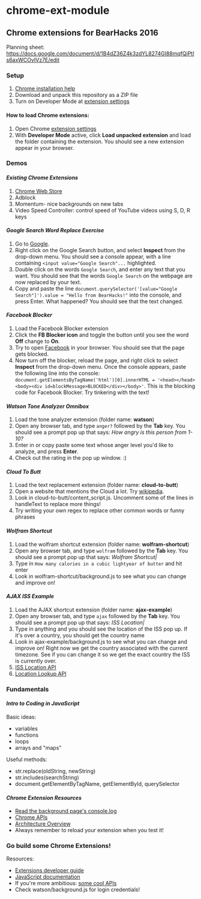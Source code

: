 # chrome-ext-module
## Chrome extensions for BearHacks 2016
Planning sheet: https://docs.google.com/document/d/1B4dZ36Z4k3zdYL8274GI88mqfQjPtIs6axWCOvIVz7E/edit

### Setup
1. [Chrome installation help](https://support.google.com/chrome/answer/95346?co=GENIE.Platform%3DDesktop&hl=en-GB)
2. Download and unpack this repository as a ZIP file
3. Turn on Developer Mode at [extension settings](chrome://extensions)

#### How to load Chrome extensions:
1. Open Chrome [extension settings](chrome://extensions)
2. With **Developer Mode** active, click **Load unpacked extension** and load the folder containing the extension. You should see a new extension appear in your browser.

### Demos
#### _Existing Chrome Extensions_
1. [Chrome Web Store](https://chrome.google.com/webstore/category/extensions?hl=en)
2. Adblock
3. Momentum- nice backgrounds on new tabs
4. Video Speed Controller: control speed of YouTube videos using S, D, R keys

#### _Google Search Word Replace Exercise_
1. Go to [Google](www.google.com).
2. Right click on the Google Search button, and select **Inspect** from the drop-down menu. You should see a console appear, with a line containing `<input value="Google Search"...` highlighted.
3. Double click on the words `Google Search`, and enter any text that you want. You should see that the words `Google Search` on the webpage are now replaced by your text.
4. Copy and paste the line `document.querySelector('[value="Google Search"]').value = "Hello from BearHacks!"` into the console, and press Enter. What happened? You should see that the text changed.

#### _Facebook Blocker_
1. Load the Facebook Blocker extension
2. Click the **FB Blocker icon** and toggle the button until you see the word **Off** change to **On**.
3. Try to open [Facebook](www.facebook.com) in your browser. You should see that the page gets blocked.
4. Now turn off the blocker, reload the page, and right click to select **Inspect** from the drop-down menu. Once the console appears, paste the following line into the console: `document.getElementsByTagName('html')[0].innerHTML = '<head></head><body><div id=blockMessage>BLOCKED</div></body>'`. This is the blocking code for Facebook Blocker. Try tinkering with the text!

#### _Watson Tone Analyzer Omnibox_
1. Load the tone analyzer extension (folder name: **watson**)
2. Open any browser tab, and type `anger?` followed by the **Tab** key. You should see a prompt pop up that says: _How angry is this person from 1-10?_
3. Enter in or copy paste some text whose anger level you'd like to analyze, and press **Enter**.
4. Check out the rating in the pop up window. :)

#### _Cloud To Butt_
1. Load the text replacement extension (folder name: **cloud-to-butt**)
2. Open a website that mentions the Cloud a lot. Try [wikipedia](https://en.wikipedia.org/wiki/Cloud_computing).
3. Look in cloud-to-butt/content_script.js. Uncomment some of the lines in handleText to replace more things!
4. Try writing your own regex to replace other common words or funny phrases

#### _Wolfram Shortcut_
1. Load the wolfram shortcut extension (folder name: **wolfram-shortcut**)
2. Open any browser tab, and type `wolfram` followed by the **Tab** key. You should see a prompt pop up that says: _Wolfram Shortcut|_
3. Type in `How many calories in a cubic lightyear of butter` and hit enter
4. Look in wolfram-shortcut/background.js to see what you can change and improve on!

#### _AJAX ISS Example_
1. Load the AJAX shortcut extension (folder name: **ajax-example**)
2. Open any browser tab, and type `ajax` followed by the **Tab** key. You should see a prompt pop up that says: _ISS Location|_
3. Type in anything and you should see the location of the ISS pop up. If it's over a country, you should get the country name
4. Look in ajax-example/background.js to see what you can change and improve on! Right now we get the country associated with the current timezone. See if you can change it so we get the exact country the ISS is currently over.
5. [ISS Location API](http://open-notify.org/Open-Notify-API/ISS-Location-Now/)
6. [Location Lookup API](http://www.geonames.org/export/web-services.html)

### Fundamentals
#### _Intro to Coding in JavaScript_
Basic ideas:
* variables
* functions
* loops
* arrays and "maps"

Useful methods:
* str.replace(oldString, newString)
* str.includes(searchString)
* document.getElementByTagName, getElementById, querySelector

#### _Chrome Extension Resources_
* [Read the background page's console.log](http://stackoverflow.com/questions/10257301/where-to-read-console-messages-from-background-js-in-a-chrome-extension)
* [Chrome APIs](https://developer.chrome.com/extensions/api_index)
* [Architecture Overview](https://developer.chrome.com/extensions/overview)
* Always remember to reload your extension when you test it!

### Go build some Chrome Extensions!
Resources:
* [Extensions developer guide](https://developer.chrome.com/extensions)
* [JavaScript documentation](https://developer.mozilla.org/en-US/docs/Web/JavaScript)
* If you're more ambitious: [some cool APIs](http://www.creativebloq.com/web-design/apis-developers-need-know-121518469)
* Check watson/background.js for login credentials!
